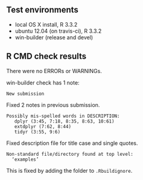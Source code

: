 ## Test environments
* local OS X install, R 3.3.2
* ubuntu 12.04 (on travis-ci), R 3.3.2
* win-builder (release and devel)

## R CMD check results
There were no ERRORs or WARNINGs.

win-builder check has 1 note:

```
New submission
```


Fixed 2 notes in previous submission.

```
Possibly mis-spelled words in DESCRIPTION:
   dplyr (3:45, 7:18, 8:35, 8:63, 10:61)
   extdplyr (7:62, 8:44)
   tidyr (3:55, 9:6)
```

Fixed description file for title case and single quotes. 

```
Non-standard file/directory found at top level:
  ‘examples’
```

This is fixed by adding the folder to `.Rbuildignore`.
